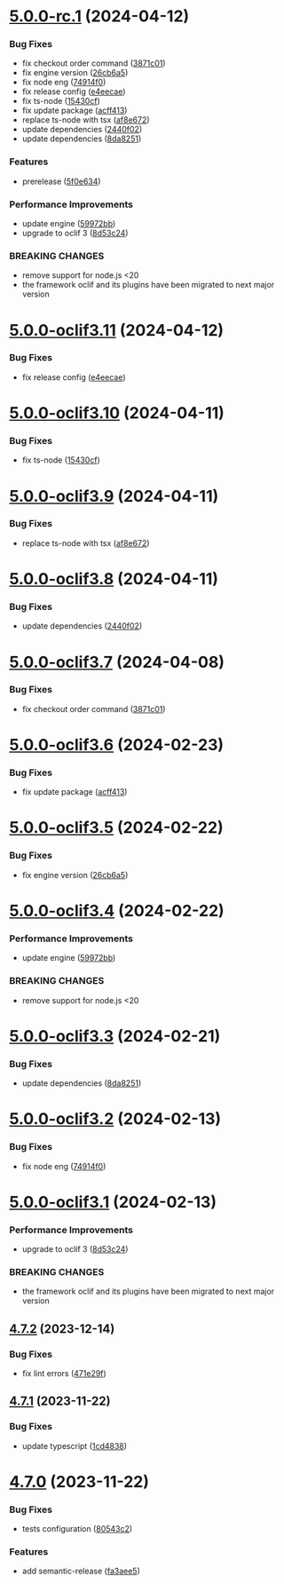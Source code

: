 # [5.0.0-rc.1](https://github.com/commercelayer/commercelayer-cli-plugin-checkout/compare/v4.7.2...v5.0.0-rc.1) (2024-04-12)


### Bug Fixes

* fix checkout order command ([3871c01](https://github.com/commercelayer/commercelayer-cli-plugin-checkout/commit/3871c014757edf776c0465894b888bb6d68b831d))
* fix engine version ([26cb6a5](https://github.com/commercelayer/commercelayer-cli-plugin-checkout/commit/26cb6a516b2166857238ca090f6bcf884545e2ce))
* fix node eng ([74914f0](https://github.com/commercelayer/commercelayer-cli-plugin-checkout/commit/74914f0b31169785ca0138cebb852b3fbf88ba4d))
* fix release config ([e4eecae](https://github.com/commercelayer/commercelayer-cli-plugin-checkout/commit/e4eecae09fa2c312adafd2ed7e896dc5a14dc7a3))
* fix ts-node ([15430cf](https://github.com/commercelayer/commercelayer-cli-plugin-checkout/commit/15430cfde68522fa3da584bf601f68cc22dbec52))
* fix update package ([acff413](https://github.com/commercelayer/commercelayer-cli-plugin-checkout/commit/acff4130e6db02b45114285e724a9d8ae592774a))
* replace ts-node with tsx ([af8e672](https://github.com/commercelayer/commercelayer-cli-plugin-checkout/commit/af8e672a766af063c3956233c18aec6203690d1c))
* update dependencies ([2440f02](https://github.com/commercelayer/commercelayer-cli-plugin-checkout/commit/2440f02be202dc190d8f0b2adbff99ee71822172))
* update dependencies ([8da8251](https://github.com/commercelayer/commercelayer-cli-plugin-checkout/commit/8da8251d677b58198d8475792361a3b44c64b29f))


### Features

* prerelease ([5f0e634](https://github.com/commercelayer/commercelayer-cli-plugin-checkout/commit/5f0e6341df52c6253960ca8e0391dfc99db2b6ef))


### Performance Improvements

* update engine ([59972bb](https://github.com/commercelayer/commercelayer-cli-plugin-checkout/commit/59972bb835f72cbb2526cef3957439310e3ebd6c))
* upgrade to oclif 3 ([8d53c24](https://github.com/commercelayer/commercelayer-cli-plugin-checkout/commit/8d53c242d8c9553b0b68ed97907d640d9551459f))


### BREAKING CHANGES

* remove support for node.js <20
* the framework oclif and its plugins have been migrated to next major version

# [5.0.0-oclif3.11](https://github.com/commercelayer/commercelayer-cli-plugin-checkout/compare/v5.0.0-oclif3.10...v5.0.0-oclif3.11) (2024-04-12)


### Bug Fixes

* fix release config ([e4eecae](https://github.com/commercelayer/commercelayer-cli-plugin-checkout/commit/e4eecae09fa2c312adafd2ed7e896dc5a14dc7a3))

# [5.0.0-oclif3.10](https://github.com/commercelayer/commercelayer-cli-plugin-checkout/compare/v5.0.0-oclif3.9...v5.0.0-oclif3.10) (2024-04-11)


### Bug Fixes

* fix ts-node ([15430cf](https://github.com/commercelayer/commercelayer-cli-plugin-checkout/commit/15430cfde68522fa3da584bf601f68cc22dbec52))

# [5.0.0-oclif3.9](https://github.com/commercelayer/commercelayer-cli-plugin-checkout/compare/v5.0.0-oclif3.8...v5.0.0-oclif3.9) (2024-04-11)


### Bug Fixes

* replace ts-node with tsx ([af8e672](https://github.com/commercelayer/commercelayer-cli-plugin-checkout/commit/af8e672a766af063c3956233c18aec6203690d1c))

# [5.0.0-oclif3.8](https://github.com/commercelayer/commercelayer-cli-plugin-checkout/compare/v5.0.0-oclif3.7...v5.0.0-oclif3.8) (2024-04-11)


### Bug Fixes

* update dependencies ([2440f02](https://github.com/commercelayer/commercelayer-cli-plugin-checkout/commit/2440f02be202dc190d8f0b2adbff99ee71822172))

# [5.0.0-oclif3.7](https://github.com/commercelayer/commercelayer-cli-plugin-checkout/compare/v5.0.0-oclif3.6...v5.0.0-oclif3.7) (2024-04-08)


### Bug Fixes

* fix checkout order command ([3871c01](https://github.com/commercelayer/commercelayer-cli-plugin-checkout/commit/3871c014757edf776c0465894b888bb6d68b831d))

# [5.0.0-oclif3.6](https://github.com/commercelayer/commercelayer-cli-plugin-checkout/compare/v5.0.0-oclif3.5...v5.0.0-oclif3.6) (2024-02-23)


### Bug Fixes

* fix update package ([acff413](https://github.com/commercelayer/commercelayer-cli-plugin-checkout/commit/acff4130e6db02b45114285e724a9d8ae592774a))

# [5.0.0-oclif3.5](https://github.com/commercelayer/commercelayer-cli-plugin-checkout/compare/v5.0.0-oclif3.4...v5.0.0-oclif3.5) (2024-02-22)


### Bug Fixes

* fix engine version ([26cb6a5](https://github.com/commercelayer/commercelayer-cli-plugin-checkout/commit/26cb6a516b2166857238ca090f6bcf884545e2ce))

# [5.0.0-oclif3.4](https://github.com/commercelayer/commercelayer-cli-plugin-checkout/compare/v5.0.0-oclif3.3...v5.0.0-oclif3.4) (2024-02-22)


### Performance Improvements

* update engine ([59972bb](https://github.com/commercelayer/commercelayer-cli-plugin-checkout/commit/59972bb835f72cbb2526cef3957439310e3ebd6c))


### BREAKING CHANGES

* remove support for node.js <20

# [5.0.0-oclif3.3](https://github.com/commercelayer/commercelayer-cli-plugin-checkout/compare/v5.0.0-oclif3.2...v5.0.0-oclif3.3) (2024-02-21)


### Bug Fixes

* update dependencies ([8da8251](https://github.com/commercelayer/commercelayer-cli-plugin-checkout/commit/8da8251d677b58198d8475792361a3b44c64b29f))

# [5.0.0-oclif3.2](https://github.com/commercelayer/commercelayer-cli-plugin-checkout/compare/v5.0.0-oclif3.1...v5.0.0-oclif3.2) (2024-02-13)


### Bug Fixes

* fix node eng ([74914f0](https://github.com/commercelayer/commercelayer-cli-plugin-checkout/commit/74914f0b31169785ca0138cebb852b3fbf88ba4d))

# [5.0.0-oclif3.1](https://github.com/commercelayer/commercelayer-cli-plugin-checkout/compare/v4.7.2...v5.0.0-oclif3.1) (2024-02-13)


### Performance Improvements

* upgrade to oclif 3 ([8d53c24](https://github.com/commercelayer/commercelayer-cli-plugin-checkout/commit/8d53c242d8c9553b0b68ed97907d640d9551459f))


### BREAKING CHANGES

* the framework oclif and its plugins have been migrated to next major version

## [4.7.2](https://github.com/commercelayer/commercelayer-cli-plugin-checkout/compare/v4.7.1...v4.7.2) (2023-12-14)


### Bug Fixes

* fix lint errors ([471e29f](https://github.com/commercelayer/commercelayer-cli-plugin-checkout/commit/471e29f4710268c554bb81b5027357bc1f268459))

## [4.7.1](https://github.com/commercelayer/commercelayer-cli-plugin-checkout/compare/v4.7.0...v4.7.1) (2023-11-22)


### Bug Fixes

* update typescript ([1cd4838](https://github.com/commercelayer/commercelayer-cli-plugin-checkout/commit/1cd4838750982029541d67ecf6ad002db837f57d))

# [4.7.0](https://github.com/commercelayer/commercelayer-cli-plugin-checkout/compare/v4.6.0...v4.7.0) (2023-11-22)


### Bug Fixes

* tests configuration ([80543c2](https://github.com/commercelayer/commercelayer-cli-plugin-checkout/commit/80543c2506d279e0ba9dd47c3b352cf2a78ac7f0))


### Features

* add semantic-release ([fa3aee5](https://github.com/commercelayer/commercelayer-cli-plugin-checkout/commit/fa3aee569205bf7260ddc626b0f3e6523ef8a6d1))
